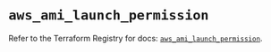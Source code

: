 # `aws_ami_launch_permission`

Refer to the Terraform Registry for docs: [`aws_ami_launch_permission`](https://registry.terraform.io/providers/hashicorp/aws/6.3.0/docs/resources/ami_launch_permission).
